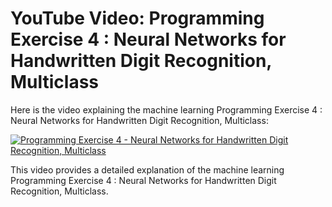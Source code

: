 # YouTube Video: Programming Exercise 4 : Neural Networks for Handwritten Digit Recognition, Multiclass

Here is the video explaining the machine learning Programming Exercise 4 : Neural Networks for Handwritten Digit Recognition, Multiclass:

[![Programming Exercise 4 - Neural Networks for Handwritten Digit Recognition, Multiclass](https://img.youtube.com/vi/DePcw4DZtQE/maxresdefault.jpg)](https://www.youtube.com/watch?v=DePcw4DZtQE)

This video provides a detailed explanation of the machine learning Programming Exercise 4 : Neural Networks for Handwritten Digit Recognition, Multiclass.

